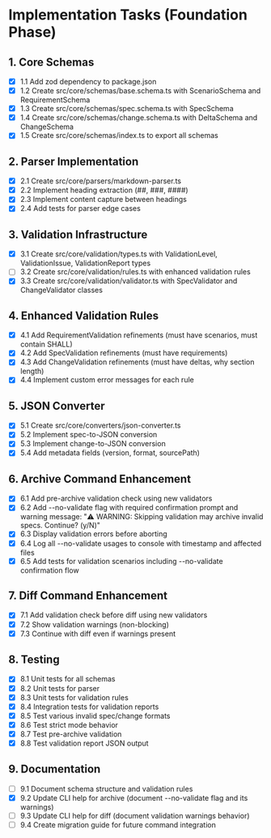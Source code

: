 # Implementation Tasks (Foundation Phase)

## 1. Core Schemas
- [x] 1.1 Add zod dependency to package.json
- [x] 1.2 Create src/core/schemas/base.schema.ts with ScenarioSchema and RequirementSchema
- [x] 1.3 Create src/core/schemas/spec.schema.ts with SpecSchema
- [x] 1.4 Create src/core/schemas/change.schema.ts with DeltaSchema and ChangeSchema
- [x] 1.5 Create src/core/schemas/index.ts to export all schemas

## 2. Parser Implementation
- [x] 2.1 Create src/core/parsers/markdown-parser.ts
- [x] 2.2 Implement heading extraction (##, ###, ####)
- [x] 2.3 Implement content capture between headings
- [x] 2.4 Add tests for parser edge cases

## 3. Validation Infrastructure
- [x] 3.1 Create src/core/validation/types.ts with ValidationLevel, ValidationIssue, ValidationReport types
- [ ] 3.2 Create src/core/validation/rules.ts with enhanced validation rules
- [x] 3.3 Create src/core/validation/validator.ts with SpecValidator and ChangeValidator classes

## 4. Enhanced Validation Rules
- [x] 4.1 Add RequirementValidation refinements (must have scenarios, must contain SHALL)
- [x] 4.2 Add SpecValidation refinements (must have requirements)
- [x] 4.3 Add ChangeValidation refinements (must have deltas, why section length)
- [x] 4.4 Implement custom error messages for each rule

## 5. JSON Converter
- [x] 5.1 Create src/core/converters/json-converter.ts
- [x] 5.2 Implement spec-to-JSON conversion
- [x] 5.3 Implement change-to-JSON conversion
- [x] 5.4 Add metadata fields (version, format, sourcePath)

## 6. Archive Command Enhancement
- [x] 6.1 Add pre-archive validation check using new validators
- [x] 6.2 Add --no-validate flag with required confirmation prompt and warning message: "⚠️  WARNING: Skipping validation may archive invalid specs. Continue? (y/N)"
- [x] 6.3 Display validation errors before aborting
- [x] 6.4 Log all --no-validate usages to console with timestamp and affected files
- [x] 6.5 Add tests for validation scenarios including --no-validate confirmation flow

## 7. Diff Command Enhancement
- [x] 7.1 Add validation check before diff using new validators
- [x] 7.2 Show validation warnings (non-blocking)
- [x] 7.3 Continue with diff even if warnings present

## 8. Testing
- [x] 8.1 Unit tests for all schemas
- [x] 8.2 Unit tests for parser
- [x] 8.3 Unit tests for validation rules
- [x] 8.4 Integration tests for validation reports
- [x] 8.5 Test various invalid spec/change formats
- [x] 8.6 Test strict mode behavior
- [x] 8.7 Test pre-archive validation
- [x] 8.8 Test validation report JSON output

## 9. Documentation
- [ ] 9.1 Document schema structure and validation rules
- [x] 9.2 Update CLI help for archive (document --no-validate flag and its warnings)
- [ ] 9.3 Update CLI help for diff (document validation warnings behavior)
- [ ] 9.4 Create migration guide for future command integration